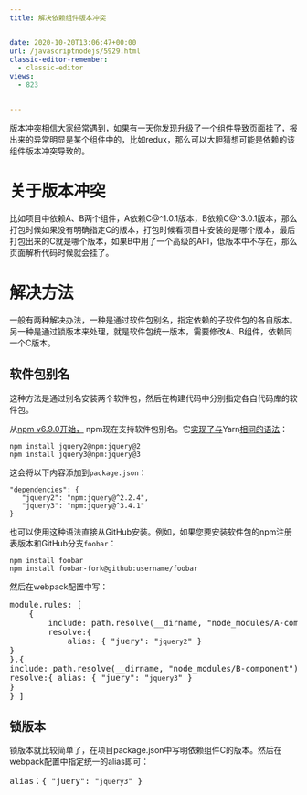 ```yaml
---
title: 解决依赖组件版本冲突


date: 2020-10-20T13:06:47+00:00
url: /javascriptnodejs/5929.html
classic-editor-remember:
  - classic-editor
views:
  - 823


---
```

版本冲突相信大家经常遇到，如果有一天你发现升级了一个组件导致页面挂了，报出来的异常明显是某个组件中的，比如redux，那么可以大胆猜想可能是依赖的该组件版本冲突导致的。

# 关于版本冲突

比如项目中依赖A、B两个组件，A依赖C@^1.0.1版本，B依赖C@^3.0.1版本，那么打包时候如果没有明确指定C的版本，打包时候看项目中安装的是哪个版本，最后打包出来的C就是哪个版本，如果B中用了一个高级的API，低版本中不存在，那么页面解析代码时候就会挂了。

# 解决方法

一般有两种解决办法，一种是通过软件包别名，指定依赖的子软件包的各自版本。另一种是通过锁版本来处理，就是软件包统一版本，需要修改A、B组件，依赖同一个C版本。

## 软件包别名

这种方法是通过别名安装两个软件包，然后在构建代码中分别指定各自代码库的软件包。

从<a href="https://github.com/npm/cli/releases/tag/v6.9.0" rel="nofollow noreferrer">npm v6.9.0开始，</a> npm现在支持软件包别名。它<a href="https://github.com/npm/rfcs/blob/latest/implemented/0001-package-aliases.md#detailed-explanation" rel="nofollow noreferrer">实现了与</a>Yarn<a href="https://github.com/npm/rfcs/blob/latest/implemented/0001-package-aliases.md#detailed-explanation" rel="nofollow noreferrer">相同的语法</a>：

    npm install jquery2@npm:jquery@2
    npm install jquery3@npm:jquery@3
    

这会将以下内容添加到`package.json`：

    "dependencies": {
       "jquery2": "npm:jquery@^2.2.4",
       "jquery3": "npm:jquery@^3.4.1"
    }
    

也可以使用这种语法直接从GitHub安装。例如，如果您要安装软件包的npm注册表版本和GitHub分支`foobar`：

    npm install foobar
    npm install foobar-fork@github:username/foobar

然后在webpack配置中写：

<pre>module.rules: [
    {
        include: path.resolve(__dirname, "node_modules/A-component"),
        resolve:{
            alias: { "juery": "<code>jquery2</code>" } 
} 
},{ 
include: path.resolve(__dirname, "node_modules/B-component"), 
resolve:{ alias: { "juery": "<code>jquery3</code>" } 
} 
} ]</pre>

## 锁版本

锁版本就比较简单了，在项目package.json中写明依赖组件C的版本。然后在webpack配置中指定统一的alias即可：

<pre>alias：{ "juery": "<code>jquery3</code>" }</pre>

 